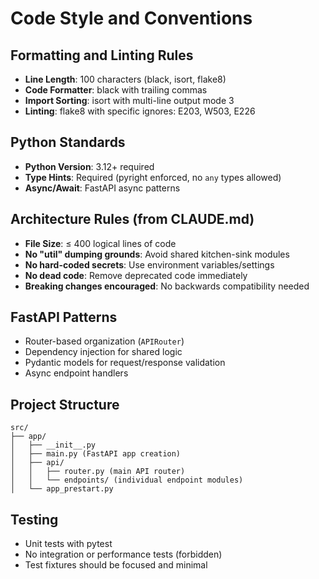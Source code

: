 # Code Style and Conventions

## Formatting and Linting Rules
- **Line Length**: 100 characters (black, isort, flake8)
- **Code Formatter**: black with trailing commas
- **Import Sorting**: isort with multi-line output mode 3
- **Linting**: flake8 with specific ignores: E203, W503, E226

## Python Standards
- **Python Version**: 3.12+ required
- **Type Hints**: Required (pyright enforced, no `any` types allowed)
- **Async/Await**: FastAPI async patterns

## Architecture Rules (from CLAUDE.md)
- **File Size**: ≤ 400 logical lines of code
- **No "util" dumping grounds**: Avoid shared kitchen-sink modules
- **No hard-coded secrets**: Use environment variables/settings
- **No dead code**: Remove deprecated code immediately
- **Breaking changes encouraged**: No backwards compatibility needed

## FastAPI Patterns
- Router-based organization (`APIRouter`)
- Dependency injection for shared logic
- Pydantic models for request/response validation
- Async endpoint handlers

## Project Structure
```
src/
├── app/
│   ├── __init__.py
│   ├── main.py (FastAPI app creation)
│   ├── api/
│   │   ├── router.py (main API router)
│   │   └── endpoints/ (individual endpoint modules)
│   └── app_prestart.py
```

## Testing
- Unit tests with pytest
- No integration or performance tests (forbidden)
- Test fixtures should be focused and minimal